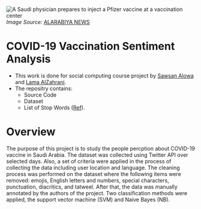 ![A Saudi physician prepares to inject a Pfizer vaccine at a vaccination center](https://vid.alarabiya.net/images/2021/01/16/e4d3ef2d-2caa-4f38-add2-d197a30fd8e6/e4d3ef2d-2caa-4f38-add2-d197a30fd8e6_16x9_1200x676.jpg?width=1138)
*Image Source:*
[ALARABIYA NEWS](https://english.alarabiya.net/coronavirus/2021/03/11/Coronavirus-Saudi-Arabia-expands-national-COVID-19-vaccination-campaign-)
# COVID-19 Vaccination Sentiment Analysis
* This work is done for social computing course project by [Sawsan Alowa](https://github.com/sawsanowa) and [Lama AlZahrani](https://github.com/lama12121). 
* The repositry contains: 
  * Source Code
  * Dataset
  * List of Stop Words ([Ref](https://countwordsfree.com/stopwords/arabic)).
# Overview
The purpose of this project is to study the people percption about COVID-19 vaccine in Saudi Arabia. The dataset was collected using Twitter API over selected days. Also, a set of criteria were applied in the process of collecting the data including user location and language. The cleaning process was performed on the dataset where the following items were removed: emojis, English letters and numbers, special characters, punctuation, diacritics, and tatweel. After that, the data was manually annotated by the authors of the project. Two classification methods were applied, the support vector machine (SVM) and Naive Bayes (NB).
